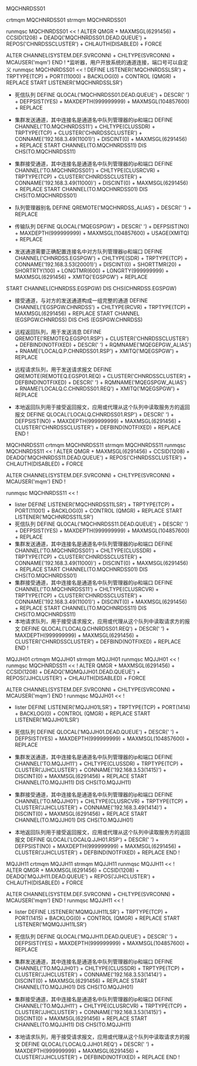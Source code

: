 MQCHNRDSS01

crtmqm MQCHNRDSS01
strmqm MQCHNRDSS01

runmqsc MQCHNRDSS01 << !
ALTER QMGR +
MAXMSGL(6291456) +
CCSID(1208) +
DEADQ('MQCHNRDSS01.DEAD.QUEUE') +
REPOS('CHNRDSSCLUSTER') +
CHLAUTH(DISABLED) +
FORCE

ALTER CHANNEL(SYSTEM.DEF.SVRCONN) +
CHLTYPE(SVRCONN) +
MCAUSER('mqm')
END
!
*监听器，用户开放系统的通道连接，端口号可以自定义
runmqsc MQCHNRDSS01 << !
DEFINE LISTENER('MQCHNRDSSLSR') +
TRPTYPE(TCP) +
PORT(11000) +
BACKLOG(0) +
CONTROL (QMGR) +
REPLACE
START LISTENER('MQCHNRDSSLSR')
* 死信队列
DEFINE QLOCAL('MQCHNRDSS01.DEAD.QUEUE') +
DESCR(' ') +
DEFPSIST(YES) +
MAXDEPTH(999999999) +
MAXMSGL(104857600) +
REPLACE
* 集群发送通道，其中连接名是通道名中队列管理器的ip和端口
DEFINE CHANNEL('TO.MQCHNRDSS11') +
CHLTYPE(CLUSSDR) +
TRPTYPE(TCP) +
CLUSTER('CHNRDSSCLUSTER') +
CONNAME('192.168.3.49(11001)') +
DISCINT(0) +
MAXMSGL(6291456) +
REPLACE
START CHANNEL(TO.MQCHNRDSS11)
DIS CHS(TO.MQCHNRDSS11)
* 集群接受通道，其中连接名是通道名中队列管理器的ip和端口
DEFINE CHANNEL('TO.MQCHNRDSS01') +
CHLTYPE(CLUSRCVR) +
TRPTYPE(TCP) +
CLUSTER('CHNRDSSCLUSTER') +
CONNAME('192.168.3.49(11000)') +
DISCINT(0) +
MAXMSGL(6291456) +
REPLACE
START CHANNEL(TO.MQCHNRDSS01)
DIS CHS(TO.MQCHNRDSS01)
* 队列管理器别名
DEFINE QREMOTE('MQCHNRDSS_ALIAS') +
DESCR(' ') +
REPLACE

* 传输队列
DEFINE QLOCAL('MQEGSPGW') +
DESCR(' ') +
DEFPSIST(NO) +
MAXDEPTH(999999999) +
MAXMSGL(104857600) +
USAGE(XMITQ) +
REPLACE

* 发送通道需要正确配置连接名中对方队列管理器ip和端口
DEFINE CHANNEL('CHNRDSS.EGSPGW') +
CHLTYPE(SDR) +
TRPTYPE(TCP) +
CONNAME('192.168.3.53(20001)') +
DISCINT(0) +
SHORTTMR(20) +
SHORTRTY(100) +
LONGTMR(600) +
LONGRTY(999999999) +
MAXMSGL(6291456) +
XMITQ('EGSPGW') +
REPLACE

START CHANNEL(CHNRDSS.EGSPGW)
DIS CHS(CHNRDSS.EGSPGW)
* 接受通道，与对方的发送通道构成一组完整的通道
DEFINE CHANNEL('EGSPGW.CHNRDSS') +
CHLTYPE(RCVR) +
TRPTYPE(TCP) +
MAXMSGL(6291456) +
REPLACE
START CHANNEL (EGSPGW.CHNRDSS)
DIS CHS (EGSPGW.CHNRDSS)

* 远程返回队列，用于发送消息
DEFINE QREMOTE('REMOTEQ.EGSP01.RSP') +
CLUSTER('CHNRDSSCLUSTER') +
DEFBIND(NOTFIXED) +
DESCR(' ') +
RQMNAME('MQEGEPGW_ALIAS') +
RNAME('LOCALQ.P.CHNRDSS01.RSP') +
XMITQ('MQEGSPGW') +
REPLACE
* 远程请求队列，用于发送请求报文
DEFINE QREMOTE(REMOTEQ.EGSP01.REQ) +
CLUSTER('CHNRDSSCLUSTER') +
DEFBIND(NOTFIXED) +
DESCR(' ') +
RQMNAME('MQEGSPGW_ALIAS') +
RNAME('LOCALQ.C.CHNRDSS01.REQ') +
XMITQ('MQEGSPGW') +
REPLACE
* 本地返回队列用于接受返回报文，应用或代理从这个队列中读取服务方的返回报文
DEFINE QLOCAL('LOCALQ.CHNRDSS01.RSP') +
DESCR(' ') +
DEFPSIST(NO) +
MAXDEPTH(999999999) +
MAXMSGL(6291456) +
CLUSTER('CHNRDSSCLUSTER') +
DEFBIND(NOTFIXED) +
REPLACE
END
!

MQCHNRDSS11
crtmqm MQCHNRDSS11
strmqm MQCHNRDSS11
runmqsc MQCHNRDSS11 << !
ALTER QMGR +
MAXMSGL(6291456) +
CCSID(1208) +
DEADQ('MQCHNRDSS11.DEAD.QUEUE') +
REPOS('CHNRDSSCLUSTER') +
CHLAUTH(DISABLED) +
FORCE

ALTER CHANNEL(SYSTEM.DEF.SVRCONN) +
CHLTYPE(SVRCONN) +
MCAUSER('mqm')
END
!

runmqsc MQCHNRDSS11 << !
* lister
DEFINE LISTENER('MQCHNRDSS11LSR') +
TRPTYPE(TCP) +
PORT(11001) +
BACKLOG(0) +
CONTROL (QMGR) +
REPLACE
START LISTENER('MQCHNRDSS11LSR')
* 死信队列
DEFINE QLOCAL('MQCHNRDSS11.DEAD.QUEUE') +
DESCR(' ') +
DEFPSIST(YES) +
MAXDEPTH(999999999) +
MAXMSGL(104857600) +
REPLACE
* 集群发送通道，其中连接名是通道名中队列管理器的ip和端口
DEFINE CHANNEL('TO.MQCHNRDSS01') +
CHLTYPE(CLUSSDR) +
TRPTYPE(TCP) +
CLUSTER('CHNRDSSCLUSTER') +
CONNAME('192.168.3.49(11000)') +
DISCINT(0) +
MAXMSGL(6291456) +
REPLACE
START CHANNEL(TO.MQCHNRDSS01)
DIS CHS(TO.MQCHNRDSS01)
* 集群接受通道，其中连接名是通道名中队列管理器的ip和端口
DEFINE CHANNEL('TO.MQCHNRDSS11') +
CHLTYPE(CLUSRCVR) +
TRPTYPE(TCP) +
CLUSTER('CHNRDSSCLUSTER') +
CONNAME('192.168.3.49(11001)') +
DISCINT(0) +
MAXMSGL(6291456) +
REPLACE
START CHANNEL(TO.MQCHNRDSS11)
DIS CHS(TO.MQCHNRDSS11)
* 本地请求队列，用于接受请求报文，应用或代理从这个队列中读取请求方的报文
DEFINE QLOCAL('LOCALQ.CHNRDSS01.REQ') +
DESCR(' ') +
MAXDEPTH(999999999) +
MAXMSGL(6291456) +
CLUSTER('CHNRDSSCLUSTER') +
DEFBIND(NOTFIXED) +
REPLACE
END
!


MQJJH01
crtmqm MQJJH01
strmqm MQJJH01
runmqsc MQJJH01 << !
runmqsc MQCHNRDSS11 << !
ALTER QMGR +
MAXMSGL(6291456) +
CCSID(1208) +
DEADQ('MQMQJJH01.DEAD.QUEUE') +
REPOS('JJHCLUSTER') +
CHLAUTH(DISABLED) +
FORCE

ALTER CHANNEL(SYSTEM.DEF.SVRCONN) +
CHLTYPE(SVRCONN) +
MCAUSER('mqm')
END
!
runmqsc MQJJH01 << !
* lister
DEFINE LISTENER('MQJJH01LSR') +
TRPTYPE(TCP) +
PORT(1414) +
BACKLOG(0) +
CONTROL (QMGR) +
REPLACE
START LISTENER('MQJJH01LSR')
* 死信队列
DEFINE QLOCAL('MQJJH01.DEAD.QUEUE') +
DESCR(' ') +
DEFPSIST(YES) +
MAXDEPTH(999999999) +
MAXMSGL(104857600) +
REPLACE

* 集群发送通道，其中连接名是通道名中队列管理器的ip和端口
DEFINE CHANNEL('TO.MQJJH11') +
CHLTYPE(CLUSSDR) +
TRPTYPE(TCP) +
CLUSTER('JJHCLUSTER') +
CONNAME('192.168.3.53(1415)') +
DISCINT(0) +
MAXMSGL(6291456) +
REPLACE
START CHANNEL(TO.MQJJH11)
DIS CHS(TO.MQJJH11)
* 集群接受通道，其中连接名是通道名中队列管理器的ip和端口
DEFINE CHANNEL('TO.MQJJH01') +
CHLTYPE(CLUSRCVR) +
TRPTYPE(TCP) +
CLUSTER('JJHCLUSTER') +
CONNAME('192.168.3.49(1414)') +
DISCINT(0) +
MAXMSGL(6291456) +
REPLACE
START CHANNEL(TO.MQJJH01)
DIS CHS(TO.MQJJH01)

* 本地返回队列用于接受返回报文，应用或代理从这个队列中读取服务方的返回报文
DEFINE QLOCAL('LOCALQ.JJH01.RSP') +
DESCR(' ') +
DEFPSIST(NO) +
MAXDEPTH(999999999) +
MAXMSGL(6291456) +
CLUSTER('JJHCLUSTER') +
DEFBIND(NOTFIXED) +
REPLACE
END
!

MQJJH11
crtmqm MQJJH11
strmqm MQJJH11
runmqsc MQJJH11 << !
ALTER QMGR +
MAXMSGL(6291456) +
CCSID(1208) +
DEADQ('MQJJH11.DEAD.QUEUE') +
REPOS('JJHCLUSTER') +
CHLAUTH(DISABLED) +
FORCE

ALTER CHANNEL(SYSTEM.DEF.SVRCONN) +
CHLTYPE(SVRCONN) +
MCAUSER('mqm')
END
!
runmqsc MQJJH11 << !
* lister
DEFINE LISTENER('MQMQJJH11LSR') +
TRPTYPE(TCP) +
PORT(1415) +
BACKLOG(0) +
CONTROL (QMGR) +
REPLACE
START LISTENER('MQMQJJH11LSR')
* 死信队列
DEFINE QLOCAL('MQJJH11.DEAD.QUEUE') +
DESCR(' ') +
DEFPSIST(YES) +
MAXDEPTH(999999999) +
MAXMSGL(104857600) +
REPLACE

* 集群发送通道，其中连接名是通道名中队列管理器的ip和端口
DEFINE CHANNEL('TO.MQJJH01') +
CHLTYPE(CLUSSDR) +
TRPTYPE(TCP) +
CLUSTER('JJHCLUSTER') +
CONNAME('192.168.3.53(1414)') +
DISCINT(0) +
MAXMSGL(6291456) +
REPLACE
START CHANNEL(TO.MQJJH01)
DIS CHS(TO.MQJJH01)
* 集群接受通道，其中连接名是通道名中队列管理器的ip和端口
DEFINE CHANNEL('TO.MQJJH11') +
CHLTYPE(CLUSRCVR) +
TRPTYPE(TCP) +
CLUSTER('JJHCLUSTER') +
CONNAME('192.168.3.53(1415)') +
DISCINT(0) +
MAXMSGL(6291456) +
REPLACE
START CHANNEL(TO.MQJJH11)
DIS CHS(TO.MQJJH11)
* 本地请求队列，用于接受请求报文，应用或代理从这个队列中读取请求方的报文
DEFINE QLOCAL('LOCALQ.JJH01.REQ') +
DESCR(' ') +
MAXDEPTH(999999999) +
MAXMSGL(6291456) +
CLUSTER('JJHCLUSTER') +
DEFBIND(NOTFIXED) +
REPLACE
END
!
